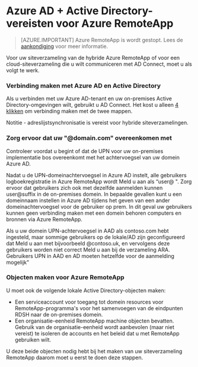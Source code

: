 
<properties 
    pageTitle="Azure AD + Active Directory-vereisten voor Azure RemoteApp | Microsoft Azure" 
    description="Leer hoe u Active Directory instellen voor gebruik met Azure RemoteApp." 
    services="remoteapp" 
    documentationCenter="" 
    authors="lizap" 
    manager="mbaldwin" />

<tags 
    ms.service="remoteapp" 
    ms.workload="compute" 
    ms.tgt_pltfrm="na" 
    ms.devlang="na" 
    ms.topic="article" 
    ms.date="08/15/2016" 
    ms.author="elizapo" />



# <a name="azure-ad--active-directory-requirements-for-azure-remoteapp"></a>Azure AD + Active Directory-vereisten voor Azure RemoteApp

> [AZURE.IMPORTANT]
> Azure RemoteApp is wordt gestopt. Lees de [aankondiging](https://go.microsoft.com/fwlink/?linkid=821148) voor meer informatie.


Voor uw siteverzameling van de hybride Azure RemoteApp of voor een cloud-siteverzameling die u wilt communiceren met AD Connect, moet u als volgt te werk.

### <a name="connect-azure-ad-and-active-directory"></a>Verbinding maken met Azure AD en Active Directory

Als u verbinden met uw Azure AD-tenant en uw on-premises Active Directory-omgevingen wilt, gebruikt u AD Connect. Het kost u alleen [4 klikken](https://blogs.technet.microsoft.com/enterprisemobility/2014/08/04/connecting-ad-and-azure-ad-only-4-clicks-with-azure-ad-connect/) om verbinding maken met de twee mappen.

Notitie - adreslijstsynchronisatie is vereist voor hybride siteverzamelingen.

### <a name="make-sure-your-domaincom-match"></a>Zorg ervoor dat uw "@domain.com" overeenkomen met
Controleer voordat u begint of dat de UPN voor uw on-premises implementatie bos overeenkomt met het achtervoegsel van uw domein Azure AD. 

Nadat u de UPN-domeinachtervoegsel in Azure AD instelt, alle gebruikers logboekregistratie in Azure RemoteApp wordt Meld u aan als “user@ <the suffix you set up>". Zorg ervoor dat gebruikers zich ook met dezelfde aanmelden kunnen user@suffix in de on-premises domein. In bepaalde gevallen kunt u een domeinnaam instellen in Azure AD tijdens het geven van een ander domeinachtervoegsel voor de gebruiker op prem. In dit geval uw gebruikers kunnen geen verbinding maken met een domein behoren computers en bronnen via Azure RemoteApp.

Als u uw domein UPN-achtervoegsel in AAD als contoso.com hebt ingesteld, maar sommige gebruikers op de lokale/AD zijn geconfigureerd dat Meld u aan met bijvoorbeeld @contoso.uk, en vervolgens deze gebruikers worden niet correct Meld u aan bij de verzameling ARA. Gebruikers UPN in AAD en AD moeten hetzelfde voor de aanmelding mogelijk"

### <a name="create-objects-for-azure-remoteapp"></a>Objecten maken voor Azure RemoteApp
U moet ook de volgende lokale Active Directory-objecten maken:

- Een serviceaccount voor toegang tot domein resources voor RemoteApp-programma's voor het samenvoegen van de eindpunten RDSH naar de on-premises domein.
- Een organisatie-eenheid RemoteApp machine objecten bevatten. Gebruik van de organisatie-eenheid wordt aanbevolen (maar niet vereist) te isoleren de accounts en het beleid dat u met RemoteApp gebruiken wilt.

U deze beide objecten nodig hebt bij het maken van uw siteverzameling RemoteApp daarom moet u eerst te doen deze stappen.